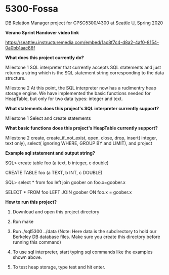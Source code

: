 # 5300-Fossa
DB Relation Manager project for CPSC5300/4300 at Seattle U, Spring 2020

**Verano Sprint Handover video link**

https://seattleu.instructuremedia.com/embed/1ac8f7c4-d8a2-4af0-8154-0a0bb1aac86f

**What does this project currently do?**

Milestone 1
SQL interpreter that currently accepts SQL statements and just returns a string which is the SQL statement string corresponding to the data structure.

Milestone 2 
At this point, the SQL interpreter now has a rudimentry heap storage engine. We have implemented the basic functions needed for HeapTable, but only for two data types: integer and text.

**What statements does this project's SQL interpreter currently support?**

Milestone 1
Select and create statements

**What basic functions does this project's HeapTable currently support?**

Milestone 2
create, create_if_not_exist, open, close, drop, insert( integer, text only), select( ignoring WHERE, GROUP BY and LIMIT), and project

**Example sql statement and output string?**

SQL> create table foo (a text, b integer, c double)

CREATE TABLE foo (a TEXT, b INT, c DOUBLE)

SQL> select * from foo left join goober on foo.x=goober.x

SELECT * FROM foo LEFT JOIN goober ON foo.x = goober.x


**How to run this project?**

1) Download and open this project directory

2) Run make

3) Run ./sql5300 ../data (Note: Here data is the subdirectory to hold our Berkeley DB database files. Make sure you create this directory before running this command)

4) To use sql interpreter, start typing sql commands like the examples shown above.

5) To test heap storage, type test and hit enter.
